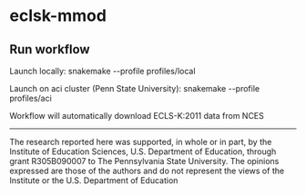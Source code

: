 # eclsk-mmod

## Run workflow

Launch locally: snakemake --profile profiles/local

Launch on aci cluster (Penn State University): snakemake --profile profiles/aci

Workflow will automatically download ECLS-K:2011 data from NCES

---

The research reported here was supported, in whole or in part, by the Institute of Education Sciences, U.S. Department of Education, through grant R305B090007 to The Pennsylvania State University. The opinions expressed are those of the authors and do not represent the views of the Institute or the U.S. Department of Education
